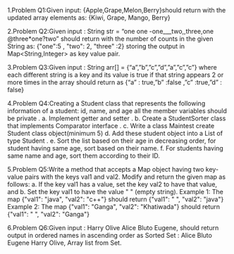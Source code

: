 

1.Problem Q1:Given input: {Apple,Grape,Melon,Berry}should return with the updated array elements as: {Kiwi, Grape, Mango, Berry} 


2.Problem Q2:Given input : String str = “one one -one___two,,three,one @three*one?two” should return with the number of counts in the given String as: {"one":5 , "two":
2, "three" :2} storing the output in Map<String,Integer> as key value pair.


3.Problem Q3:Given input : String arr[] = {“a”,”b”,”c”,”d”,”a”,”c”,”c”} where each different string is a key and its value is true if that string appears 2 or more times in the array should return as {“a” : true,”b” :false ,”c” :true,”d” : false}


4.Problem Q4:Creating a Student class that represents the following information of a student: id, name, and age all the member variables should be private .
a. Implement getter and setter . 
b. Create a StudentSorter class that implements Comparator interface . 
c. Write a class Maintest create Student class object(minimum 5) 
d. Add these student object into a List of type Student . 
e. Sort the list based on their age in decreasing order, for student having same age, sort based on their name. 
f. For students having same name and age, sort them according to their ID.


5.Problem Q5:Write a method that accepts a Map object having two key-value pairs with the keys val1 and val2. Modify and return the given map as follows: 
a. If the key val1 has a value, set the key val2 to have that value, and 
b. Set the key val1 to have the value " " (empty string). 
Example 1: The map {"val1": "java", "val2": "c++"} should return {"val1": " ", "val2": "java"} 
Example 2: The map {"val1": "Ganga", "val2": "Khatiwada"} should return {"val1": " ", "val2": "Ganga"}


6.Problem Q6:Given input : Harry Olive Alice Bluto Eugene, should return output in ordered names in ascending order as Sorted Set : Alice Bluto Eugene Harry Olive, Array list from Set.
